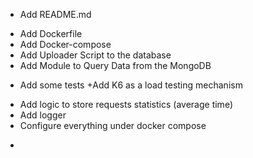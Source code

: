 - Add README.md
+ Add Dockerfile
+ Add Docker-compose
+ Add Uploader Script to the database
+ Add Module to Query Data from the MongoDB
- Add some tests
+Add K6 as a load testing mechanism
+ Add logic to store requests statistics (average time)
+ Add logger
+ Configure everything under docker compose
- 